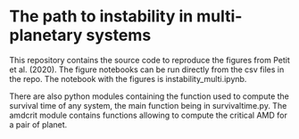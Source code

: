 # The path to instability in multi-planetary systems

This repository contains the source code to reproduce the figures from Petit et al. (2020). The figure notebooks can be run directly from the csv files in the repo. The notebook with the figures is instability_multi.ipynb.

There are also python modules containing the function used to compute the survival time of any system, the main function being in survivaltime.py. The amdcrit module contains functions allowing to compute the critical AMD for a pair of planet.
